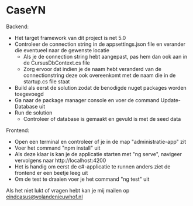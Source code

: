 # CaseYN

Backend:
  - Het target framework van dit project is net 5.0
  - Controleer de connection string in de appsettings.json file en verander die eventueel naar de gewenste locatie 
    - Als je de connection string hebt aangepast, pas hem dan ook aan in de CursusDbContext.cs file
    - Zorg ervoor dat indien je de naam hebt veranderd van de connectionstring deze ook overeenkomt met de naam die in de startup.cs file staat 
  - Build als eerst de solution zodat de benodigde nuget packages worden toegevoegd
  - Ga naar de package manager console en voer de command Update-Database uit
  - Run de solution 
    - Controleer of database is gemaakt en gevuld is met de seed data
  
Frontend:
 - Open een terminal en controleer of je in de map "administratie-app" zit
 - Voer het command "npm install" uit
 - Als deze klaar is kan je de applicatie starten met "ng serve", navigeer vervolgens naar http://localhost:4200 
  - Het is handig om eerst de c#-applicatie te runnen anders ziet de frontend er een beetje leeg uit
 - Om de test te draaien voer je het command "ng test" uit

Als het niet lukt of vragen hebt kan je mij mailen op eindcasus@yolandenieuwhof.nl
